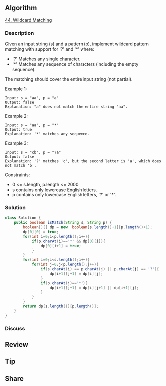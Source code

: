## Algorithm

[44. Wildcard Matching](https://leetcode.com/problems/wildcard-matching/)

### Description

Given an input string (s) and a pattern (p), implement wildcard pattern matching with support for '?' and '*' where:

- '?' Matches any single character.
- '*' Matches any sequence of characters (including the empty sequence).

The matching should cover the entire input string (not partial).


Example 1:

```
Input: s = "aa", p = "a"
Output: false
Explanation: "a" does not match the entire string "aa".
```

Example 2:

```
Input: s = "aa", p = "*"
Output: true
Explanation: '*' matches any sequence.
```

Example 3:

```
Input: s = "cb", p = "?a"
Output: false
Explanation: '?' matches 'c', but the second letter is 'a', which does not match 'b'.
```

Constraints:

- 0 <= s.length, p.length <= 2000
- s contains only lowercase English letters.
- p contains only lowercase English letters, '?' or '*'.

### Solution

```java
class Solution {
    public boolean isMatch(String s, String p) {
        boolean[][] dp = new  boolean[s.length()+1][p.length()+1];
        dp[0][0] = true;
        for(int i=0;i<p.length();i++){
            if(p.charAt(i)=='*' && dp[0][i]){
                dp[0][i+1] = true;
            }
        }
        for(int i=0;i<s.length();i++){
            for(int j=0;j<p.length();j++){
                if(s.charAt(i) == p.charAt(j) || p.charAt(j) == '?'){
                    dp[i+1][j+1] = dp[i][j];
                }
                if(p.charAt(j)=='*'){
                    dp[i+1][j+1] = dp[i][j+1] || dp[i+1][j];
                }
            }
        }
        return dp[s.length()][p.length()];
    }
}
```

### Discuss

## Review


## Tip


## Share
